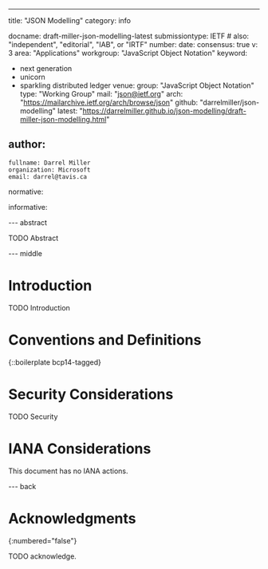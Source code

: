 ---
title: "JSON Modelling"
category: info

docname: draft-miller-json-modelling-latest
submissiontype: IETF  # also: "independent", "editorial", "IAB", or "IRTF"
number:
date:
consensus: true
v: 3
area: "Applications"
workgroup: "JavaScript Object Notation"
keyword:
 - next generation
 - unicorn
 - sparkling distributed ledger
venue:
  group: "JavaScript Object Notation"
  type: "Working Group"
  mail: "json@ietf.org"
  arch: "https://mailarchive.ietf.org/arch/browse/json"
  github: "darrelmiller/json-modelling"
  latest: "https://darrelmiller.github.io/json-modelling/draft-miller-json-modelling.html"

author:
 -
    fullname: Darrel Miller
    organization: Microsoft
    email: darrel@tavis.ca

normative:

informative:


--- abstract

TODO Abstract


--- middle

# Introduction

TODO Introduction


# Conventions and Definitions

{::boilerplate bcp14-tagged}


# Security Considerations

TODO Security


# IANA Considerations

This document has no IANA actions.


--- back

# Acknowledgments
{:numbered="false"}

TODO acknowledge.
